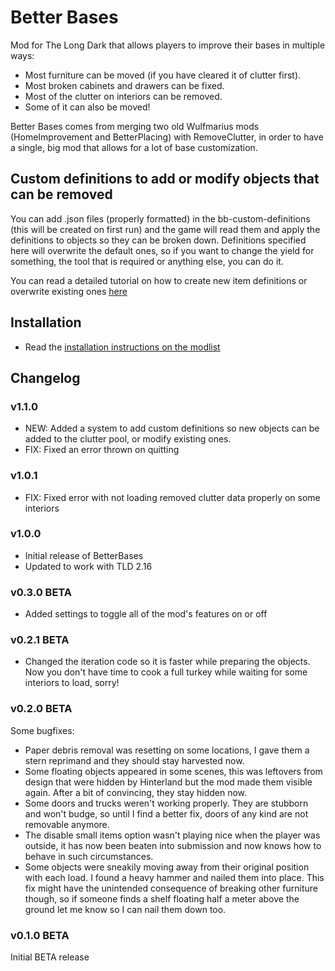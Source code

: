 # Better Bases

Mod for The Long Dark that allows players to improve their bases in multiple ways:
* Most furniture can be moved (if you have cleared it of clutter first).
* Most broken cabinets and drawers can be fixed.
* Most of the clutter on interiors can be removed.
* Some of it can also be moved!

Better Bases comes from merging two old Wulfmarius mods (HomeImprovement and BetterPlacing) with RemoveClutter, in order to have a single, big mod that allows for a lot of base customization.

## Custom definitions to add or modify objects that can be removed
You can add .json files (properly formatted) in the bb-custom-definitions (this will be created on first run) and the game will read them and apply the definitions to objects so they can be broken down.
Definitions specified here will overwrite the default ones, so if you want to change the yield for something, the tool that is required or anything else, you can do it.

You can read a detailed tutorial on how to create new item definitions or overwrite existing ones [here](./Tutorial.md)

## Installation
* Read the [installation instructions on the modlist](https://xpazeman.com/tld-mod-list/install.html)

## Changelog

### v1.1.0
* NEW: Added a system to add custom definitions so new objects can be added to the clutter pool, or modify existing ones.
* FIX: Fixed an error thrown on quitting

### v1.0.1
* FIX: Fixed error with not loading removed clutter data properly on some interiors

### v1.0.0
* Initial release of BetterBases
* Updated to work with TLD 2.16

### v0.3.0 BETA
* Added settings to toggle all of the mod's features on or off

### v0.2.1 BETA
* Changed the iteration code so it is faster while preparing the objects. Now you don't have time to cook a full turkey while waiting for some interiors to load, sorry!

### v0.2.0 BETA
Some bugfixes:
* Paper debris removal was resetting on some locations, I gave them a stern reprimand and they should stay harvested now.
* Some floating objects appeared in some scenes, this was leftovers from design that were hidden by Hinterland but the mod made them visible again. After a bit of convincing, they stay hidden now.
* Some doors and trucks weren't working properly. They are stubborn and won't budge, so until I find a better fix, doors of any kind are not removable anymore.
* The disable small items option wasn't playing nice when the player was outside, it has now been beaten into submission and now knows how to behave in such circumstances.
* Some objects were sneakily moving away from their original position with each load. I found a heavy hammer and nailed them into place. This fix might have the unintended consequence of breaking other furniture though, so if someone finds a shelf floating half a meter above the ground let me know so I can nail them down too.

### v0.1.0 BETA
Initial BETA release